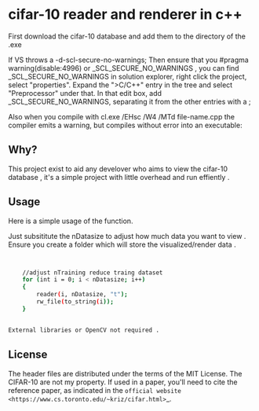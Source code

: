 # cifar-10 reader and renderer in c++

First download the cifar-10 database and add them to the directory of the .exe

If VS throws a -d-scl-secure-no-warnings; 
Then ensure that you #pragma warning(disable:4996) or _SCL_SECURE_NO_WARNINGS , you can find 
_SCL_SECURE_NO_WARNINGS in solution explorer, right click the project, select "properties".
Expand the ">C/C++" entry in the tree and select "Preprocessor" under that. 
In that edit box, add _SCL_SECURE_NO_WARNINGS, separating it from the other entries with a ; 

Also when you compile with cl.exe /EHsc /W4 /MTd file-name.cpp the 
compiler emits a warning, but compiles without error into an executable:

## Why?

This project exist to aid any develover who aims to view the cifar-10 database , 
it's a simple project with little overhead and run effiently .



## Usage

Here is a simple usage of the function.

Just subsititute the nDatasize to adjust how much data you want to view .
Ensure you create a folder which will store the visualized/render data .

```bash


	//adjust nTraining reduce traing dataset
	for (int i = 0; i < nDatasize; i++)
	{
		reader(i, nDatasize, "t");
		rw_file(to_string(i));
	}

```
```bash

External libraries or OpenCV not required .

```

## License

The header files are distributed under the terms of the MIT License. The
CIFAR-10 are not my property. If used in a paper, you'll need to cite the reference
paper, as indicated in the `official website <https://www.cs.toronto.edu/~kriz/cifar.html>`_.
